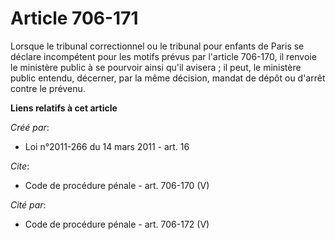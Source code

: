# Article 706-171

Lorsque le tribunal correctionnel ou le tribunal pour enfants de Paris se déclare incompétent pour les motifs prévus par
l'article 706-170, il renvoie le ministère public à se pourvoir ainsi qu'il avisera ; il peut, le ministère public entendu,
décerner, par la même décision, mandat de dépôt ou d'arrêt contre le prévenu.

**Liens relatifs à cet article**

_Créé par_:

  - Loi n°2011-266 du 14 mars 2011 - art. 16

_Cite_:

  - Code de procédure pénale - art. 706-170 (V)

_Cité par_:

  - Code de procédure pénale - art. 706-172 (V)
